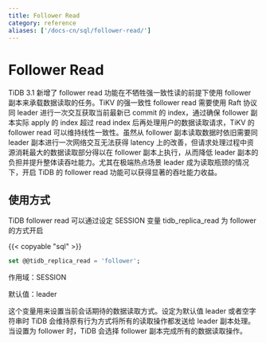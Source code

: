 ```yaml
---
title: Follower Read
category: reference
aliases: ['/docs-cn/sql/follower-read/']
---
```


# Follower Read

TiDB 3.1 新增了 follower read 功能在不牺牲强一致性读的前提下使用 follower 副本来承载数据读取的任务。TiKV 的强一致性 follower read 需要使用 Raft 协议同 leader 进行一次交互获取当前最新已 commit 的 index，通过确保 follower 副本实际 apply 的 index 超过 read index 后再处理用户的数据读取请求，TiKV 的 follower read 可以维持线性一致性。虽然从 follower 副本读取数据时依旧需要同 leader 副本进行一次网络交互无法获得 latency 上的改善，但请求处理过程中资源消耗最大的数据读取部分得以在 follower 副本上执行，从而降低 leader 副本的负担并提升整体读吞吐能力。尤其在极端热点场景 leader 成为读取瓶颈的情况下，开启 TiDB 的 follower read 功能可以获得显著的吞吐能力收益。

## 使用方式

TiDB follower read 可以通过设定 SESSION 变量 tidb_replica_read 为 follower 的方式开启

{{< copyable "sql" >}}

```sql
set @@tidb_replica_read = 'follower';
```

作用域：SESSION

默认值：leader

这个变量用来设置当前会话期待的数据读取方式。设定为默认值 leader 或者空字符串时 TiDB 会维持原有行为方式将所有的读取操作都发送给 leader 副本处理。当设置为 follower 时，TiDB 会选择 follower 副本完成所有的数据读取操作。
